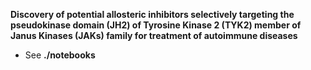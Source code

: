 **Discovery of potential allosteric inhibitors selectively targeting the pseudokinase domain (JH2) of Tyrosine Kinase 2 (TYK2) member of Janus Kinases (JAKs) family for treatment of autoimmune diseases**

* See **./notebooks**



